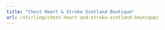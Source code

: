 ```yaml
---
title: "Chest Heart & Stroke Scotland Boutique"
url: /stirling/chest-heart-and-stroke-scotland-boutique/
---
```

